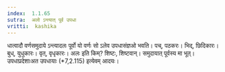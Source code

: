 ```yaml
---
index:  1.1.65
sutra:  अलो ऽन्त्यात् पूर्व उपधा
vritti:  kashika 
---
```


धात्वादौ वर्णसमुदाये ऽन्त्यादलः पूर्वो यो वर्णः सो ऽलेव उपधासंज्ञओ भवति। पच्, पठकरः। भिद्, छिदिकारः। बुध्, युधुकारः। वृत्, वृधृकारः। अलः इति किम्? शिष्टः, शिष्टवान्। समुदायात् पूर्वस्य मा भूत्। उपधाप्रदेशाःअत उपधायाः (*7,2.115) इत्येवम् आदयः।

